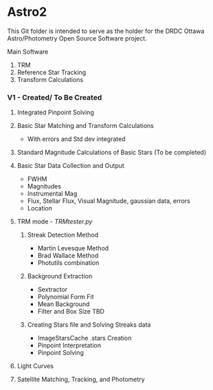 # Astro2

This Git folder is intended to serve as the holder for the DRDC Ottawa Astro/Photometry Open Source Software project. 

Main Software   
  1. TRM   
  2. Reference Star Tracking   
  3. Transform Calculations


### V1 - Created/ To Be Created
1. Integrated Pinpoint Solving
2. Basic Star Matching and Transform Calculations
    - With errors and Std dev integrated
3. Standard Magnitude Calculations of Basic Stars (To be completed)
4. Basic Star Data Collection and Output
      - FWHM
      - Magnitudes
      - Instrumental Mag
      - Flux, Stellar Flux, Visual Magnitude, gaussian data, errors
      - Location

5. TRM mode - _TRMtester.py_
  	1. Streak Detection Method
        - Martin Levesque Method
        - Brad Wallace Method
        - Photutils combination

  	2. Background Extraction
        - Sextractor
        - Polynomial Form Fit
        - Mean Background
        - Filter and Box Size TBD
        
    3. Creating Stars file and Solving Streaks data
          - ImageStarsCache .stars Creation
          - Pinpoint Interpretation
          - Pinpoint Solving
        
6. Light Curves
7. Satellite Matching, Tracking, and Photometry
